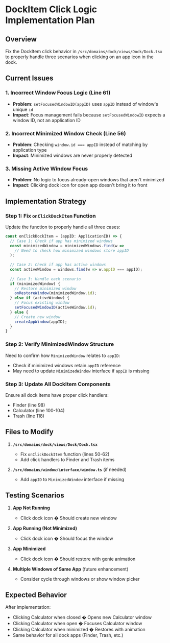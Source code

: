 # DockItem Click Logic Implementation Plan

## Overview
Fix the DockItem click behavior in `/src/domains/dock/views/Dock/Dock.tsx` to properly handle three scenarios when clicking on an app icon in the dock.

## Current Issues

### 1. Incorrect Window Focus Logic (Line 61)
- **Problem**: `setFocusedWindowID(appID)` uses `appID` instead of window's unique `id`
- **Impact**: Focus management fails because `setFocusedWindowID` expects a window ID, not an application ID

### 2. Incorrect Minimized Window Check (Line 56)
- **Problem**: Checking `window.id === appID` instead of matching by application type
- **Impact**: Minimized windows are never properly detected

### 3. Missing Active Window Focus
- **Problem**: No logic to focus already-open windows that aren't minimized
- **Impact**: Clicking dock icon for open app doesn't bring it to front

## Implementation Strategy

### Step 1: Fix `onClickDockItem` Function
Update the function to properly handle all three cases:

```typescript
const onClickDockItem = (appID: ApplicationID) => {
  // Case 1: Check if app has minimized windows
  const minimizedWindow = minimizedWindows.find(w => 
    // Need to check how minimized windows store appID
  );
  
  // Case 2: Check if app has active windows
  const activeWindow = windows.find(w => w.appID === appID);
  
  // Case 3: Handle each scenario
  if (minimizedWindow) {
    // Restore minimized window
    onRestoreWindow(minimizedWindow.id);
  } else if (activeWindow) {
    // Focus existing window
    setFocusedWindowID(activeWindow.id);
  } else {
    // Create new window
    createAppWindow(appID);
  }
}
```

### Step 2: Verify MinimizedWindow Structure
Need to confirm how `MinimizedWindow` relates to `appID`:
- Check if minimized windows retain `appID` reference
- May need to update `MinimizedWindow` interface if `appID` is missing

### Step 3: Update All DockItem Components
Ensure all dock items have proper click handlers:
- Finder (line 98)
- Calculator (line 100-104)
- Trash (line 118)

## Files to Modify

1. **`/src/domains/dock/views/Dock/Dock.tsx`**
   - Fix `onClickDockItem` function (lines 50-62)
   - Add click handlers to Finder and Trash items

2. **`/src/domains/window/interface/window.ts`** (if needed)
   - Add `appID` to `MinimizedWindow` interface if missing

## Testing Scenarios

1. **App Not Running**
   - Click dock icon � Should create new window

2. **App Running (Not Minimized)**
   - Click dock icon � Should focus the window

3. **App Minimized**
   - Click dock icon � Should restore with genie animation

4. **Multiple Windows of Same App** (future enhancement)
   - Consider cycle through windows or show window picker

## Expected Behavior

After implementation:
- Clicking Calculator when closed � Opens new Calculator window
- Clicking Calculator when open � Focuses Calculator window
- Clicking Calculator when minimized � Restores with animation
- Same behavior for all dock apps (Finder, Trash, etc.)